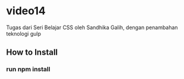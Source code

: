 # video14
Tugas dari Seri Belajar CSS oleh Sandhika Galih, dengan penambahan teknologi gulp


## How to Install
### run npm install

